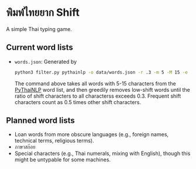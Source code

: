 # พิมพ์ไทยยาก Shift

A simple Thai typing game.

## Current word lists

* `words.json`: Generated by

    ```bash
    python3 filter.py pythainlp -o data/words.json -r .3 -m 5 -M 15 -e .5
    ```
    
    The command above takes all words with 5-15 characters from the [PyThaiNLP](https://pythainlp.github.io/) word list,
    and then greedily removes low-shift words until the ratio of shift characters to all characterss exceeds 0.3. 
    Frequent shift characters count as 0.5 times other shift characters.

## Planned word lists

* Loan words from more obscure languages (e.g., foreign names, technical terms, religious terms).
* ภาษาสก๊อย
* Special characters (e.g., Thai numerals, mixing with English), though this might be untypable for some machines.
